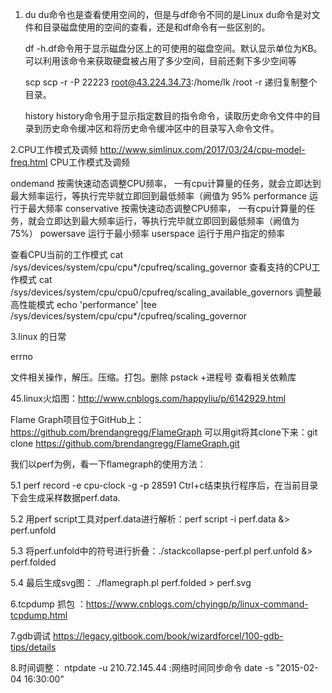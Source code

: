 1. du  du命令也是查看使用空间的，但是与df命令不同的是Linux du命令是对文件和目录磁盘使用的空间的查看，还是和df命令有一些区别的。

   df -h.df命令用于显示磁盘分区上的可使用的磁盘空间。默认显示单位为KB。可以利用该命令来获取硬盘被占用了多少空间，目前还剩下多少空间等


   scp   scp -r -P 22223 root@43.224.34.73:/home/lk /root    -r  递归复制整个目录。


   history history命令用于显示指定数目的指令命令，读取历史命令文件中的目录到历史命令缓冲区和将历史命令缓冲区中的目录写入命令文件。


2.CPU工作模式及调频
http://www.simlinux.com/2017/03/24/cpu-model-freq.html CPU工作模式及调频

ondemand	按需快速动态调整CPU频率， 一有cpu计算量的任务，就会立即达到最大频率运行，等执行完毕就立即回到最低频率（阙值为 95%
performance	运行于最大频率
conservative	按需快速动态调整CPU频率， 一有cpu计算量的任务，就会立即达到最大频率运行，等执行完毕就立即回到最低频率（阙值为 75%）
powersave	运行于最小频率
userspace	运行于用户指定的频率

查看CPU当前的工作模式
cat /sys/devices/system/cpu/cpu*/cpufreq/scaling_governor
查看支持的CPU工作模式
cat /sys/devices/system/cpu/cpu0/cpufreq/scaling_available_governors
调整最高性能模式
echo 'performance' |tee /sys/devices/system/cpu/cpu*/cpufreq/scaling_governor


3.linux 的日常

errno

文件相关操作，解压。压缩。打包。删除
pstack +进程号 查看相关依赖库

45.linux火焰图：http://www.cnblogs.com/happyliu/p/6142929.html

   Flame Graph项目位于GitHub上：https://github.com/brendangregg/FlameGraph
   可以用git将其clone下来：git clone https://github.com/brendangregg/FlameGraph.git

 

我们以perf为例，看一下flamegraph的使用方法：

5.1 perf record -e cpu-clock -g -p 28591
   Ctrl+c结束执行程序后，在当前目录下会生成采样数据perf.data.

5.2 用perf script工具对perf.data进行解析：perf script -i perf.data &> perf.unfold

5.3 将perf.unfold中的符号进行折叠：./stackcollapse-perf.pl perf.unfold &> perf.folded

5.4 最后生成svg图： ./flamegraph.pl perf.folded > perf.svg


6.tcpdump 抓包 ：https://www.cnblogs.com/chyingp/p/linux-command-tcpdump.html


7.gdb调试  https://legacy.gitbook.com/book/wizardforcel/100-gdb-tips/details


8.时间调整： ntpdate -u 210.72.145.44 :网络时间同步命令  date -s "2015-02-04 16:30:00"

